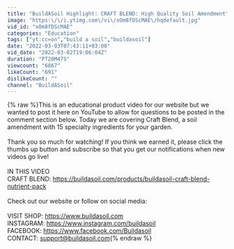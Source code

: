 ```yaml
---
title: "BuildASoil Highlight: CRAFT BLEND: High Quality Soil Amendment"
image: "https:\/\/i.ytimg.com\/vi\/xOm8fDScMAE\/hqdefault.jpg"
vid_id: "xOm8fDScMAE"
categories: "Education"
tags: ["yt:cc=on","build a soil","buildasoil"]
date: "2022-03-03T07:43:11+03:00"
vid_date: "2022-03-02T19:06:04Z"
duration: "PT20M47S"
viewcount: "6867"
likeCount: "691"
dislikeCount: ""
channel: "BuildASoil"
---
```

{% raw %}This is an educational product video for our website but we wanted to post it here on YouTube to allow for questions to be posted in the comment section below. Today we are covering Craft Blend, a soil amendment with 15 specialty ingredients for your garden.<br /><br />Thank you so much for watching! If you think we earned it, please click the thumbs up button and subscribe so that you get our notifications when new videos go live!<br /><br />IN THIS VIDEO<br />CRAFT BLEND: <a rel="nofollow" target="blank" href="https://buildasoil.com/products/buildasoil-craft-blend-nutrient-pack">https://buildasoil.com/products/buildasoil-craft-blend-nutrient-pack</a><br /><br />Check out our website or follow on social media:<br /><br />VISIT SHOP: <a rel="nofollow" target="blank" href="https://www.buildasoil.com​">https://www.buildasoil.com​</a><br />INSTAGRAM: <a rel="nofollow" target="blank" href="https://www.instagram.com/buildasoil">https://www.instagram.com/buildasoil</a><br />FACEBOOK: <a rel="nofollow" target="blank" href="https://www.facebook.com/Buildasoil">https://www.facebook.com/Buildasoil</a><br />CONTACT: support@buildasoil.com{% endraw %}
